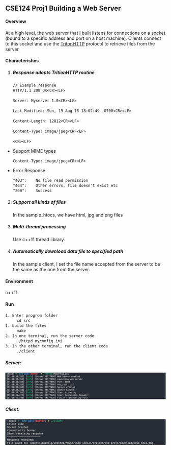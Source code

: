 ## CSE124 Proj1  Building a Web Server

#### Overview

At a high level, the web server that I built listens for connections on a socket (bound to a specific address and port on a host machine). Clients connect to this socket and use the [TritonHTTP](https://cseweb.ucsd.edu/~gmporter/classes/wi19/cse124/post/2019/01/12/tritonhttp-specification/) protocol to retrieve files from the server



#### Characteristics

1. ##### Response adopts TritionHTTP routine

   ```
   // Example response
   HTTP/1.1 200 OK<CR><LF>
   
   Server: Myserver 1.0<CR><LF>
   
   Last-Modified: Sun, 19 Aug 18 18:02:49 -0700<CR><LF>
   
   Content-Length: 12812<CR><LF>
   
   Content-Type: image/jpeg<CR><LF>
   
   <CR><LF>
   ```

* Support MIME types

  ```
  Content-Type: image/jpeg<CR><LF>
  ```

  

* Error Response

  ```
  "403":	No file read permission
  "404":	Other errors, file doesn't exist etc
  "200":	Success
  ```



2. ##### Support all kinds of files

   In the sample_htocs, we have html, jpg and png files

   

3. ##### Multi-thread processing

   Use c++11 thread library.

   

4. ##### Automatically download data file to specified path

   In the sample client, I set the file name accepted from the server to be the same as the one from the server.



#### Environment

c++11



#### Run

```
1. Enter progrom folder
     cd src
1. build the files
	 make
2. In one terminal, run the server code
	 ./httpd myconfig.ini
3. In the other terminal, run the client code
	 ./client
```

##### Server:

![image-20200203112249799](README.assets/image-20200203112249799.png)

##### Client:

![image-20200203112313795](README.assets/image-20200203112313795.png)

